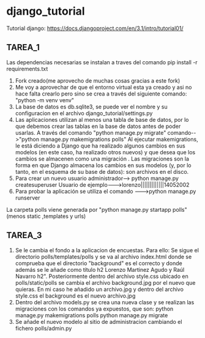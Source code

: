 # django_tutorial
Tutorial django: https://docs.djangoproject.com/en/3.1/intro/tutorial01/

<h2>TAREA_1</h2>
Las dependencias necesarias se instalan a traves del comando pip install -r requirements.txt

1. Fork creado(me aprovecho de muchas cosas gracias a este fork)
2. Me voy a aprovechar de que el entorno virtual esta ya creado y asi no hace falta crearlo pero sino se crea a través del siguiente comando: "python -m venv venv"
3. La base de datos es db.sqlite3, se puede ver el nombre y su configuracion en el archivo django_tutorial/settings.py
4. Las aplicaciones utilizan al menos una tabla de base de datos, por lo que debemos crear las tablas en la base de datos antes de poder usarlas. A través del comando "python manage.py migrate"
        comando-->"python manage.py makemigrations polls"
        Al ejecutar makemigrations, le está diciendo a Django que ha realizado algunos cambios en sus modelos (en este caso, ha realizado otros nuevos) y que desea que los cambios se almacenen como una migración .
        Las migraciones son la forma en que Django almacena los cambios en sus modelos (y, por lo tanto, en el esquema de su base de datos): son archivos en el disco.
5. Para crear un nuevo usuario administrador--> python manage.py createsuperuser
            Usuario de ejemplo--->lorenzo|||||||||||||14052002
6. Para probar la aplicación se utiliza el comando --->python manage.py runserver 

La carpeta polls viene generada por "python manage.py startapp polls"(menos static ,templates y urls)

<h2>TAREA_3</h2>

1. Se le cambia el fondo a la aplicacion de encuestas. Para ello:
        Se sigue el directorio polls/templates/polls y se va al archivo index.html donde se comprueba que el directorio "background"
        es el correcto y donde además se le añade como título h2 Lorenzo Martinez Agudo y Raúl Navarro h2". Posteriormente dentro del archivo style.css ubicado en polls/static/polls se cambia el archivo background.jpg por el nuevo que quieras. En mi caso he añadido un archivo.jpg y dentro del archivo style.css el background es el nuevo archivo.jpg
2. Dentro del archivo models.py se crea una nueva clase y se realizan las migraciones con los comandos ya expuestos, que son:
                        python manage.py makemigrations polls
                        python manage.py migrate
3. Se añade el nuevo modelo al sitio de administracion  cambiando el fichero polls/admin.py



